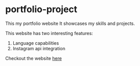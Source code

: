 # portfolio-project
This my portfolio website
It showcases my skills and projects.

This website has two interesting features:
1. Language capabilities
2. Instagram api integration

Checkout the website [here](https://sudip-modi.github.io/portfolio-project/)
